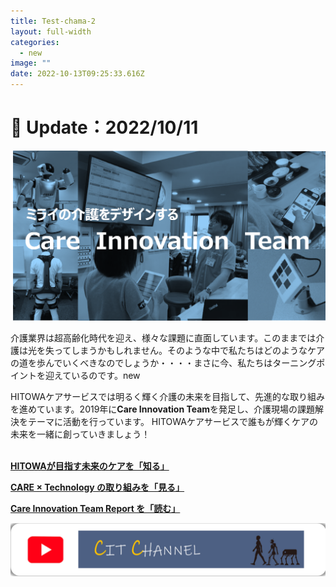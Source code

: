```yaml
---
title: Test-chama-2
layout: full-width
categories:
  - new
image: ""
date: 2022-10-13T09:25:33.616Z
---
```

<h1 class="black-600 text-right text-xs"> 🔄 Update：2022/10/11</h1>

![](/images/hi1.png)

介護業界は超高齢化時代を迎え、様々な課題に直面しています。このままでは介護は光を失ってしまうかもしれません。そのような中で私たちはどのようなケアの道を歩んでいくべきなのでしょうか・・・・まさに今、私たちはターニングポイントを迎えているのです。new

HITOWAケアサービスでは明るく輝く介護の未来を目指して、先進的な取り組みを進めています。2019年に**Care Innovation Team**を発足し、介護現場の課題解決をテーマに活動を行っています。 HITOWAケアサービスで誰もが輝くケアの未来を一緒に創っていきましょう！<br><br>

<span class="text-xl text-green-500 font-bold">**[HITOWAが目指す未来のケアを「知る」](https://cms.e.jimdo.com/app/s96da70f606bae585/p4cf07ce27fc3befe/ "HITOWAが目指す未来のケアを知る！")**</span>

<!--EndFragment-->

<span class="text-xl text-red-500 font-bold">**[CARE × Technology の取り組みを「見る」](https://cms.e.jimdo.com/app/s96da70f606bae585/p3bfb13d1c0fdcd5a/ "HITOWAの Care Innovation の取り組みを見る！")**</span>

<!--EndFragment-->

<!--StartFragment-->

<span class="text-xl text-yellow-500 font-bold">**[Care Innovation Team Report を「読む」](https://cms.e.jimdo.com/app/s96da70f606bae585/p9fb64ab529885de4/ "Care Innovation Team Report を読む！")**</span>

<!--EndFragment-->

![](/images/1589353709.png)